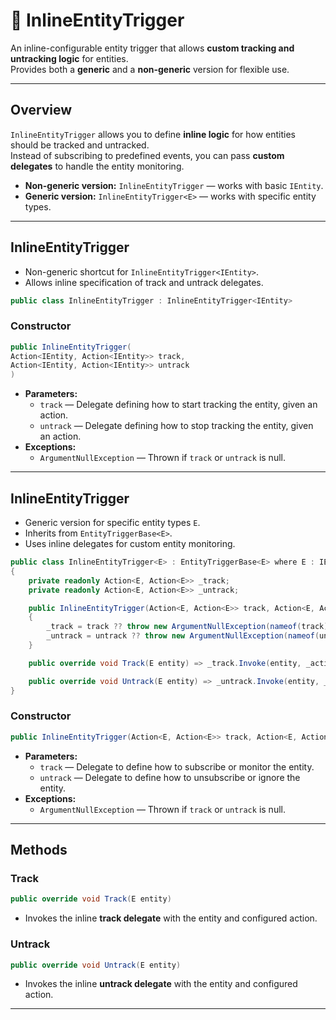 # 🧩 InlineEntityTrigger

An inline-configurable entity trigger that allows **custom tracking and untracking logic** for entities.  
Provides both a **generic** and a **non-generic** version for flexible use.

---

## Overview

`InlineEntityTrigger` allows you to define **inline logic** for how entities should be tracked and untracked.  
Instead of subscribing to predefined events, you can pass **custom delegates** to handle the entity monitoring.

- **Non-generic version:** `InlineEntityTrigger` — works with basic `IEntity`.
- **Generic version:** `InlineEntityTrigger<E>` — works with specific entity types.

---

## InlineEntityTrigger

- Non-generic shortcut for `InlineEntityTrigger<IEntity>`.
- Allows inline specification of track and untrack delegates.

```csharp
public class InlineEntityTrigger : InlineEntityTrigger<IEntity>
```

### Constructor

```csharp
public InlineEntityTrigger(
Action<IEntity, Action<IEntity>> track,
Action<IEntity, Action<IEntity>> untrack
)
```
- **Parameters:**
    - `track` — Delegate defining how to start tracking the entity, given an action.
    - `untrack` — Delegate defining how to stop tracking the entity, given an action.
- **Exceptions:**
    - `ArgumentNullException` — Thrown if `track` or `untrack` is null.

---

## InlineEntityTrigger<E>

- Generic version for specific entity types `E`.
- Inherits from `EntityTriggerBase<E>`.
- Uses inline delegates for custom entity monitoring.

```csharp
public class InlineEntityTrigger<E> : EntityTriggerBase<E> where E : IEntity
{
    private readonly Action<E, Action<E>> _track;
    private readonly Action<E, Action<E>> _untrack;

    public InlineEntityTrigger(Action<E, Action<E>> track, Action<E, Action<E>> untrack)
    {
        _track = track ?? throw new ArgumentNullException(nameof(track));
        _untrack = untrack ?? throw new ArgumentNullException(nameof(untrack));
    }

    public override void Track(E entity) => _track.Invoke(entity, _action);

    public override void Untrack(E entity) => _untrack.Invoke(entity, _action);
}
```

### Constructor
```csharp
public InlineEntityTrigger(Action<E, Action<E>> track, Action<E, Action<E>> untrack)
```
- **Parameters:**
    - `track` — Delegate to define how to subscribe or monitor the entity.
    - `untrack` — Delegate to define how to unsubscribe or ignore the entity.
- **Exceptions:**
    - `ArgumentNullException` — Thrown if `track` or `untrack` is null.

---

## Methods

### Track
```csharp
public override void Track(E entity)
```
- Invokes the inline **track delegate** with the entity and configured action.

### Untrack
```csharp
public override void Untrack(E entity)
```
- Invokes the inline **untrack delegate** with the entity and configured action.

---
